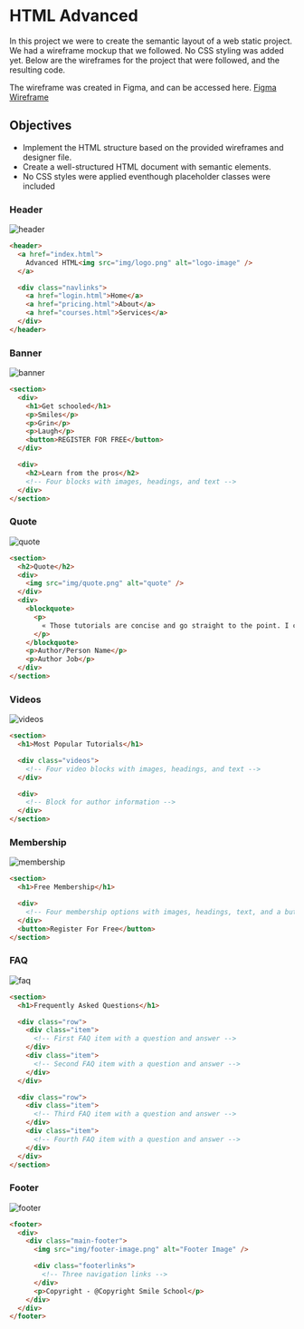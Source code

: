 # HTML Advanced
In this project we were to create the semantic layout of a web static project. We had a wireframe mockup that we followed. No CSS styling was added yet. Below are the wireframes for the project that were followed, and the resulting code. 

The wireframe was created in Figma, and can be accessed here. 
[Figma Wireframe](https://www.figma.com/file/XrEAsu1vQj5fhVaNG38d2W/Homepage?type=design&node-id=0-1&mode=design&t=r2vCvbwwmBs9XkWP-0)


## Objectives
- Implement the HTML structure based on the provided wireframes and designer file.
- Create a well-structured HTML document with semantic elements.
- No CSS styles were applied eventhough placeholder classes were included
  

### Header
![header](https://github.com/manningstinson/atlas-web-development/assets/104523090/ff305a6a-d989-4f02-a21c-4445f71aefda)

```html
<header>
  <a href="index.html">
    Advanced HTML<img src="img/logo.png" alt="logo-image" />
  </a>

  <div class="navlinks">
    <a href="login.html">Home</a>
    <a href="pricing.html">About</a>
    <a href="courses.html">Services</a>
  </div>
</header>
```

### Banner
![banner](https://github.com/manningstinson/atlas-web-development/assets/104523090/3bca0e99-c117-491d-a75a-cf7bab16c057)

```html
<section>
  <div>
    <h1>Get schooled</h1>
    <p>Smiles</p>
    <p>Grin</p>
    <p>Laugh</p>
    <button>REGISTER FOR FREE</button>
  </div>

  <div>
    <h2>Learn from the pros</h2>
    <!-- Four blocks with images, headings, and text -->
  </div>
</section>
```

### Quote
![quote](https://github.com/manningstinson/atlas-web-development/assets/104523090/005a34cd-176b-4dd0-870a-e863ffe29416)

```html
<section>
  <h2>Quote</h2>
  <div>
    <img src="img/quote.png" alt="quote" />
  </div>
  <div>
    <blockquote>
      <p>
        « Those tutorials are concise and go straight to the point. I can’t think of a better place to learn smiling. And it’s so fun! »
      </p>
    </blockquote>
    <p>Author/Person Name</p>
    <p>Author Job</p>
  </div>
</section>
```

### Videos
![videos](https://github.com/manningstinson/atlas-web-development/assets/104523090/925940d3-f715-4ee3-8bb1-830ad6e48144)

```html
<section>
  <h1>Most Popular Tutorials</h1>

  <div class="videos">
    <!-- Four video blocks with images, headings, and text -->
  </div>

  <div>
    <!-- Block for author information -->
  </div>
</section>
```

### Membership
![membership](https://github.com/manningstinson/atlas-web-development/assets/104523090/ed038768-0929-41a8-8c0b-10c5b096b616)

```html
<section>
  <h1>Free Membership</h1>

  <div>
    <!-- Four membership options with images, headings, text, and a button -->
  </div>
  <button>Register For Free</button>
</section>
```


### FAQ
![faq](https://github.com/manningstinson/atlas-web-development/assets/104523090/a24fba43-d610-408c-a185-bbceefc394bc)

```html
<section>
  <h1>Frequently Asked Questions</h1>

  <div class="row">
    <div class="item">
      <!-- First FAQ item with a question and answer -->
    </div>
    <div class="item">
      <!-- Second FAQ item with a question and answer -->
    </div>
  </div>

  <div class="row">
    <div class="item">
      <!-- Third FAQ item with a question and answer -->
    </div>
    <div class="item">
      <!-- Fourth FAQ item with a question and answer -->
    </div>
  </div>
</section>
```

### Footer
![footer](https://github.com/manningstinson/atlas-web-development/assets/104523090/5a3a7a65-6e41-4567-916a-6f6d1bb2fa4b)

```html
<footer>
  <div>
    <div class="main-footer">
      <img src="img/footer-image.png" alt="Footer Image" />

      <div class="footerlinks">
        <!-- Three navigation links -->
      </div>
      <p>Copyright - @Copyright Smile School</p>
    </div>
  </div>
</footer>
```
